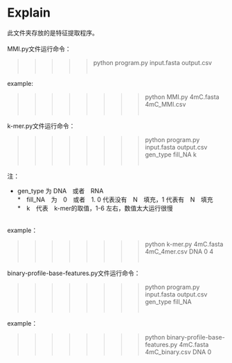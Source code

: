 # Explain
此文件夹存放的是特征提取程序。<br><br>
MMI.py文件运行命令：<br>
>>>>>python program.py input.fasta output.csv<br><br>
        
example: <br>
>>>>>>>>python MMI.py 4mC.fasta 4mC_MMI.csv<br><br>

k-mer.py文件运行命令：<br>
>>>>>>>>python program.py input.fasta output.csv gen_type fill_NA k<br><br>
        
  注：
  *  gen_type 为 DNA　或者　RNA<br>
  *　fill_NA　为　0　或者　1. 0 代表没有　N　填充，1 代表有　N　填充<br>
  *　k　代表　k-mer的取值，1-6 左右，数值太大运行很慢<br><br>

example：<br>
>>>>>>>>python k-mer.py 4mC.fasta 4mC_4mer.csv DNA 0 4<br><br>
        
binary-profile-base-features.py文件运行命令：<br>
>>>>>>>>python program.py input.fasta output.csv gen_type fill_NA<br><br>
         
example：<br>
>>>>>>>>python binary-profile-base-features.py 4mC.fasta 4mC_binary.csv DNA 0<br>

    　
